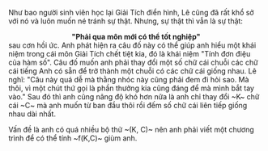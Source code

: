 Như bao người sinh viên học lại Giải Tích điển hình, Lê cũng đã rất khổ sở với nó và luôn muốn né tránh sự thật. Nhưng, sự thật thì vẫn là sự thật: 

<center><strong>"Phải qua môn mới có thể tốt nghiệp"</strong></center>
 sau cơn hồi ức. Anh phát hiện ra câu đố này có thể giúp anh hiểu một khái niệm trong cái môn Giải Tích chết tiệt kia, đó là khái niệm "Tính đơn điệu của hàm số". Câu đố muốn anh phải thay đổi một số chữ cái chuỗi các chữ cái tiếng Anh có sẵn để trở thành một chuỗi có các chữ cái giống nhau. Lê nghĩ: "Câu này quá dễ mà thằng nhóc này cũng phải đem đi hỏi sao. Mà thôi, vì một chút thứ gọi là phần thưởng kia cũng đáng để mà mình bắt tay vào." Sau đó thì anh cũng nâng độ khó hơn nữa là anh chỉ thay đổi ~K~ chữ cái ~C~ mà anh muốn từ ban đầu thôi rồi đếm số chữ cái liên tiếp giống nhau dài nhất. 

Vấn đề là anh có quá nhiều bộ thử ~(K, C)~ nên anh phải viết một chương trình để có thể tính ~f(K,C)~ giùm anh.


#
